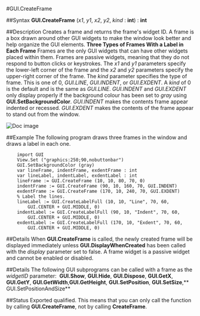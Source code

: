 
#GUI.CreateFrame

##Syntax
**GUI.CreateFrame** (*x1*, *y1*, *x2*, *y2*, *kind* : **int**) : **int**



##Description
Creates a frame and returns the frame's widget ID.
A frame is a box drawn around other GUI widgets to make the window look better and help organize the GUI elements.
**Three Types of Frames With a Label in Each Frame**
Frames are the only GUI widgets that can have other widgets placed within them. Frames are passive widgets, meaning that they do not respond to button clicks or keystrokes.
The *x1* and *y1* parameters specify the lower-left corner of the frame and the *x2* and *y2* parameters specify the upper-right corner of the frame. The *kind* parameter specifies the type of frame. This is one of 0, *GUI.LINE*, *GUI.INDENT*, or *GUI.EXDENT*. A *kind* of 0 is the default and is the same as *GUI.LINE*. 
*GUI.INDENT* and *GUI.EXDENT* only display properly if the background colour has been set to *gray* using **GUI.SetBackgroundColor**. *GUI.INDENT* makes the contents frame appear indented or recessed. *GUI.EXDENT* makes the contents of the frame appear to stand out from the window.

![Doc image](gui_createframe01.gif)


##Example
The following program draws three frames in the window and draws a label in each one.



        import GUI 
        View.Set ("graphics:250;90,nobuttonbar") 
        GUI.SetBackgroundColor (gray)
        var lineFrame, indentFrame, exdentFrame : int
        var lineLabel, indentLabel, exdentLabel : int
        lineFrame := GUI.CreateFrame (10, 10, 80, 70, 0) 
        indentFrame := GUI.CreateFrame (90, 10, 160, 70, GUI.INDENT) 
        exdentFrame := GUI.CreateFrame (170, 10, 240, 70, GUI.EXDENT)
		% Label the lines.
        lineLabel := GUI.CreateLabelFull (10, 10, "Line", 70, 60,
            GUI.CENTER + GUI.MIDDLE, 0)
        indentLabel := GUI.CreateLabelFull (90, 10, "Indent", 70, 60, 
            GUI.CENTER + GUI.MIDDLE, 0)
        exdentLabel := GUI.CreateLabelFull (170, 10, "Exdent", 70, 60, 
            GUI.CENTER + GUI.MIDDLE, 0)
##Details
When **GUI.CreateFrame** is called, the newly created frame will be displayed immediately unless **GUI.DisplayWhenCreated** has been called with the *display* parameter set to false. 
A frame widget is a passive widget and cannot be enabled or disabled.



##Details
The following GUI subprograms can be called with a frame as the *widgetID* parameter:
 **GUI.Show**, **GUI.Hide**, **GUI.Dispose**, **GUI.GetX**, **GUI.GetY**, **GUI.GetWidth**,**GUI.GetHeight**, **GUI.SetPosition**, **GUI.SetSize**,** GUI.SetPositionAndSize**



##Status
Exported qualified.
This means that you can only call the function by calling **GUI.CreateFrame**, not by calling **CreateFrame**.



